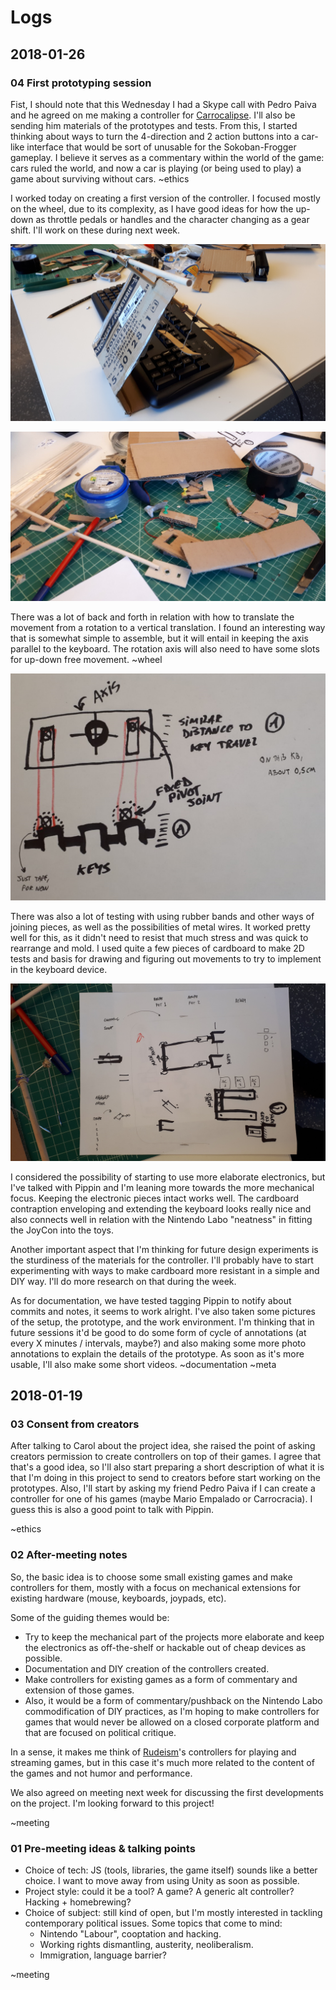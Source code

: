 # Logs

## 2018-01-26

### 04 First prototyping session

Fist, I should note that this Wednesday I had a Skype call with Pedro Paiva and he agreed on me making a controller for [Carrocalipse](https://pedro-paiva.itch.io/carrocalipse). I'll also be sending him materials of the prototypes and tests. From this, I started thinking about ways to turn the 4-direction and 2 action buttons into a car-like interface that would be sort of unusable for the Sokoban-Frogger gameplay. I believe it serves as a commentary within the world of the game: cars ruled the world, and now a car is playing (or being used to play) a game about surviving without cars. ~ethics

I worked today on creating a first version of the controller. I focused mostly on the wheel, due to its complexity, as I have good ideas for how the up-down as throttle pedals or handles and the character changing as a gear shift. I'll work on these during next week.

![Initial axis test](images\2018-01-26\20180126_130534.jpg)

![Creation mess](images\2018-01-26\mess.png)

There was a lot of back and forth in relation with how to translate the movement from a rotation to a vertical translation. I found an interesting way that is somewhat simple to assemble, but it will entail in keeping the axis parallel to the keyboard. The rotation axis will also need to have some slots for up-down free movement.  ~wheel

![Mechanims](images\2018-01-26\mechanism.png)

There was also a lot of testing with using rubber bands and other ways of joining pieces, as well as the possibilities of metal wires. It worked pretty well for this, as it didn't need to resist that much stress and was quick to rearrange and mold. I used quite a few pieces of cardboard to make 2D tests and basis for drawing and figuring out movements to try to implement in the keyboard device.

![Drawings](images\2018-01-26\20180126_155115.jpg)

I considered the possibility of starting to use more elaborate electronics, but I've talked with Pippin and I'm leaning more towards the more mechanical focus. Keeping the electronic pieces intact works well. The cardboard contraption enveloping and extending the keyboard looks really nice and also connects well in relation with the Nintendo Labo "neatness" in fitting the JoyCon into the toys.

Another important aspect that I'm thinking for future design experiments is the sturdiness of the materials for the controller. I'll probably have to start experimenting with ways to make cardboard more resistant in a simple and DIY way. I'll do more research on that during the week.

As for documentation, we have tested tagging Pippin to notify about commits and notes, it seems to work alright. I've also taken some pictures of the setup, the prototype, and the work environment. I'm thinking that in future sessions it'd be good to do some form of cycle of annotations (at every X minutes / intervals, maybe?) and also making some more photo annotations to explain the details of the prototype. As soon as it's more usable, I'll also make some short videos. ~documentation ~meta

## 2018-01-19

### 03 Consent from creators

After talking to Carol about the project idea, she raised the point of asking creators permission to create controllers on top of their games. I agree that that's a good idea, so I'll also start preparing a short description of what it is that I'm doing in this project to send to creators before start working on the prototypes. Also, I'll start by asking my friend Pedro Paiva if I can create a controller for one of his games (maybe Mario Empalado or Carrocracia). I guess this is also a good point to talk with Pippin.

~ethics

### 02 After-meeting notes

So, the basic idea is to choose some small existing games and make controllers for them, mostly with a focus on mechanical extensions for existing hardware (mouse, keyboards, joypads, etc).

Some of the guiding themes would be:

- Try to keep the mechanical part of the projects more elaborate and keep the electronics as off-the-shelf or hackable out of cheap devices as possible.
- Documentation and DIY creation of the controllers created.
- Make controllers for existing games as a form of commentary and extension of those games.
- Also, it would be a form of commentary/pushback on the Nintendo Labo commodification of DIY practices, as I'm hoping to make controllers for games that would never be allowed on a closed corporate platform and that are focused on political critique.

In a sense, it makes me think of [Rudeism](https://www.twitch.tv/rudeism)'s controllers for playing and streaming games, but in this case it's much more related to the content of the games and not humor and performance.

We also agreed on meeting next week for discussing the first developments on the project. I'm looking forward to this project!

~meeting

### 01 Pre-meeting ideas & talking points

- Choice of tech: JS (tools, libraries, the game itself) sounds like a better choice. I want to move away from using Unity as soon as possible.
- Project style: could it be a tool? A game? A generic alt controller? Hacking + homebrewing?
- Choice of subject: still kind of open, but I'm mostly interested in tackling contemporary political issues. Some topics that come to mind:
  - Nintendo "Labour", cooptation and hacking.
  - Working rights dismantling, austerity, neoliberalism.
  - Immigration, language barrier?

~meeting
